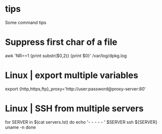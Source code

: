 # tips
Some command tips

# Suppress first char of a file
awk 'NR==1 {print substr($0,2)} {print $0}' /var/log/dpkg.log

# Linux | export multiple variables
export {http,https,ftp}_proxy='http://user:password@proxy-server:80'

# Linux | SSH from multiple servers
for SERVER in $(cat servers.lst)
do
  echo '- - - - - ' $SERVER
  ssh ${SERVER} uname -n
done
